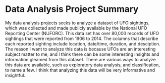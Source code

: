 Data Analysis Project Summary 
================================

My data analysis projects seeks to analyze a dataset of UFO sightings, which was collected and made publicly available by the National UFO Reporting Center (NUFORC). 
This data set has over 80,000 records of UFO sightings that were reported from 1906 to 2014. The columns that describe each reported sighting include location, date/time, duration, and desciption. 
The reason I want to analyze this data is because UFOs are an interesting subject matter to me, and I think there can be some interesting insights and information gleamed from this dataset. There are various ways to analyze this data are available, such as exploratory data analysis, and classification, to name a few. I think
that analyzing this data will be very informative and insightful.
